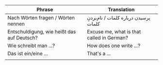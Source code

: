 
| Phrase                                     | Translation                               |
| ------------------------------------------ | ----------------------------------------- |
| Nach Wörten fragen / Wörten nennen         | پرسیدن درباره کلمات / نام‌بردنِ کلمات     |
| Entschuldigung, wie heißt das auf Deutsch? | Excuse me, what is that called in German? |
| Wie schreibt man ...?                      | How does one write ...?                   |
| Das ist ein/eine ...                       | That's a ...                              |
|                                            |                                           |
